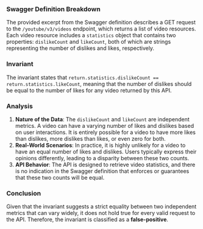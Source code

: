 ### Swagger Definition Breakdown
The provided excerpt from the Swagger definition describes a GET request to the `/youtube/v3/videos` endpoint, which returns a list of video resources. Each video resource includes a `statistics` object that contains two properties: `dislikeCount` and `likeCount`, both of which are strings representing the number of dislikes and likes, respectively.

### Invariant
The invariant states that `return.statistics.dislikeCount == return.statistics.likeCount`, meaning that the number of dislikes should be equal to the number of likes for any video returned by this API.

### Analysis
1. **Nature of the Data**: The `dislikeCount` and `likeCount` are independent metrics. A video can have a varying number of likes and dislikes based on user interactions. It is entirely possible for a video to have more likes than dislikes, more dislikes than likes, or even zero for both.
2. **Real-World Scenarios**: In practice, it is highly unlikely for a video to have an equal number of likes and dislikes. Users typically express their opinions differently, leading to a disparity between these two counts.
3. **API Behavior**: The API is designed to retrieve video statistics, and there is no indication in the Swagger definition that enforces or guarantees that these two counts will be equal.

### Conclusion
Given that the invariant suggests a strict equality between two independent metrics that can vary widely, it does not hold true for every valid request to the API. Therefore, the invariant is classified as a **false-positive**.
